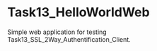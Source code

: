 Task13_HelloWorldWeb
====================

Simple web application for testing Task13_SSL_2Way_Authentification_Client.
